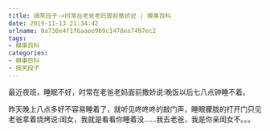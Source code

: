 ```yaml
---
title: 搞笑段子->时常在老爸老妈面前撒娇说 | 糗事百科
date: 2019-11-13 21:34:42
urlname: 0a730e4f1f6aaee969c1478ea7497ec2
tags: 
- 糗事百科
categories:
- 糗事百科
- 搞笑段子
---
```

最近夜班，睡眠不好，时常在老爸老妈面前撒娇说:晚饭以后七八点钟睡不着。

昨天晚上八点多好不容易睡着了，就听见咚咚咚的敲门声，睡眼朦胧的打开门只见老爸拿着烧烤说:闺女，我就是看看你睡着没……我去老爸，我是你亲闺女不。。。


